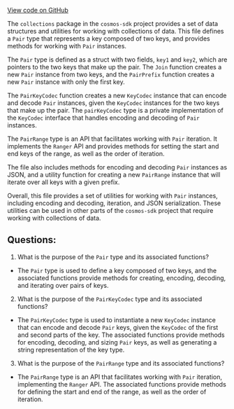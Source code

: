 [View code on GitHub](https://github.com/cosmos/cosmos-sdk/blob/main/collections/pair.go)

The `collections` package in the `cosmos-sdk` project provides a set of data structures and utilities for working with collections of data. This file defines a `Pair` type that represents a key composed of two keys, and provides methods for working with `Pair` instances.

The `Pair` type is defined as a struct with two fields, `key1` and `key2`, which are pointers to the two keys that make up the pair. The `Join` function creates a new `Pair` instance from two keys, and the `PairPrefix` function creates a new `Pair` instance with only the first key.

The `PairKeyCodec` function creates a new `KeyCodec` instance that can encode and decode `Pair` instances, given the `KeyCodec` instances for the two keys that make up the pair. The `pairKeyCodec` type is a private implementation of the `KeyCodec` interface that handles encoding and decoding of `Pair` instances.

The `PairRange` type is an API that facilitates working with `Pair` iteration. It implements the `Ranger` API and provides methods for setting the start and end keys of the range, as well as the order of iteration.

The file also includes methods for encoding and decoding `Pair` instances as JSON, and a utility function for creating a new `PairRange` instance that will iterate over all keys with a given prefix.

Overall, this file provides a set of utilities for working with `Pair` instances, including encoding and decoding, iteration, and JSON serialization. These utilities can be used in other parts of the `cosmos-sdk` project that require working with collections of data.
## Questions: 
 1. What is the purpose of the `Pair` type and its associated functions?
- The `Pair` type is used to define a key composed of two keys, and the associated functions provide methods for creating, encoding, decoding, and iterating over pairs of keys.

2. What is the purpose of the `PairKeyCodec` type and its associated functions?
- The `PairKeyCodec` type is used to instantiate a new `KeyCodec` instance that can encode and decode `Pair` keys, given the `KeyCodec` of the first and second parts of the key. The associated functions provide methods for encoding, decoding, and sizing `Pair` keys, as well as generating a string representation of the key type.

3. What is the purpose of the `PairRange` type and its associated functions?
- The `PairRange` type is an API that facilitates working with `Pair` iteration, implementing the `Ranger` API. The associated functions provide methods for defining the start and end of the range, as well as the order of iteration.